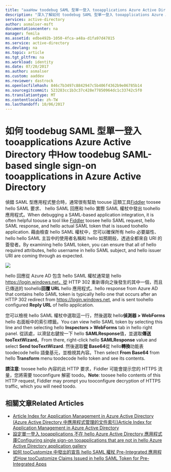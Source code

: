```yaml
---
title: "aaaHow toodebug SAML 型單一登入 tooapplications Azure Active Directory 中 |Microsoft 文件"
description: "深入了解如何 toodebug SAML 型單一登入 tooapplications Azure Active Directory 中 "
services: active-directory
author: asmalser-msft
documentationcenter: na
manager: femila
ms.assetid: edbe492b-1050-4fca-a48a-d1fa97d47815
ms.service: active-directory
ms.devlang: na
ms.topic: article
ms.tgt_pltfrm: na
ms.workload: identity
ms.date: 07/20/2017
ms.author: asmalser
ms.custom: aaddev
ms.reviewer: dastrock
ms.openlocfilehash: 846c7b3497c8842947c5b406f4362b9e06785b14
ms.sourcegitcommit: 523283cc1b3c37c428e77850964dc1c33742c5f0
ms.translationtype: MT
ms.contentlocale: zh-TW
ms.lasthandoff: 10/06/2017
---
```

# <a name="how-toodebug-saml-based-single-sign-on-tooapplications-in-azure-active-directory"></a><span data-ttu-id="6f2c8-103">如何 toodebug SAML 型單一登入 tooapplications Azure Active Directory 中</span><span class="sxs-lookup"><span data-stu-id="6f2c8-103">How toodebug SAML-based single sign-on tooapplications in Azure Active Directory</span></span>
<span data-ttu-id="6f2c8-104">偵錯 SAML 型應用程式整合時，通常很有幫助 toouse 這類工具[Fiddler](http://www.telerik.com/fiddler) toosee hello SAML 要求、 hello SAML 回應和 hello 實際 SAML 權杖中發出 toohello 應用程式。</span><span class="sxs-lookup"><span data-stu-id="6f2c8-104">When debugging a SAML-based application integration, it is often helpful toouse a tool like [Fiddler](http://www.telerik.com/fiddler) toosee hello SAML request, hello SAML response, and hello actual SAML token that is issued toohello application.</span></span> <span data-ttu-id="6f2c8-105">藉由檢查 hello SAML 權杖中，您可以確保所有 hello 必要屬性、 hello hello SAML 主旨中的使用者名稱和 hello 如預期般，透過全都來自 URI 的簽發者。</span><span class="sxs-lookup"><span data-stu-id="6f2c8-105">By examining hello SAML token, you can ensure that all of hello required attributes, hello username in hello SAML subject, and hello issuer URI are coming through as expected.</span></span>

![][1]

<span data-ttu-id="6f2c8-106">hello 回應從 Azure AD 包含 hello SAML 權杖通常是 hello https://login.windows.net，從 HTTP 302 重新導向之後發生的其中一個，而且已傳送的 toohello**回覆 URL** hello 應用程式。</span><span class="sxs-lookup"><span data-stu-id="6f2c8-106">hello response from Azure AD that contains hello SAML token is typically hello one that occurs after an HTTP 302 redirect from https://login.windows.net, and is sent toohello configured **Reply URL** of hello application.</span></span> 

<span data-ttu-id="6f2c8-107">您可以檢視 hello SAML 權杖中選取這一行，然後選取 hello**偵測器 > WebForms** hello 右面板中的索引標籤。</span><span class="sxs-lookup"><span data-stu-id="6f2c8-107">You can view hello SAML token by selecting this line and then selecting hello **Inspectors > WebForms** tab in hello right panel.</span></span> <span data-ttu-id="6f2c8-108">從該處，以滑鼠右鍵按一下 hello **SAMLResponse**值，並選取**傳送 tooTextWizard**。</span><span class="sxs-lookup"><span data-stu-id="6f2c8-108">From there, right-click hello **SAMLResponse** value and select **Send tooTextWizard**.</span></span> <span data-ttu-id="6f2c8-109">然後選取**從 Base64**從 hello**轉換**功能表 toodecode hello 語彙基元，並檢視其內容。</span><span class="sxs-lookup"><span data-stu-id="6f2c8-109">Then select **From Base64** from hello **Transform** menu toodecode hello token and see its contents.</span></span>

<span data-ttu-id="6f2c8-110">**請注意**: toosee hello 內容的此 HTTP 要求，Fiddler 可能會提示您的 HTTPS 流量，您將需要 tooconfigure 解密 toodo。</span><span class="sxs-lookup"><span data-stu-id="6f2c8-110">**Note**: toosee hello contents of this HTTP request, Fiddler may prompt you tooconfigure decryption of HTTPS traffic, which you will need toodo.</span></span>

## <a name="related-articles"></a><span data-ttu-id="6f2c8-111">相關文章</span><span class="sxs-lookup"><span data-stu-id="6f2c8-111">Related Articles</span></span>
* [<span data-ttu-id="6f2c8-112">Article Index for Application Management in Azure Active Directory (Azure Active Directory 中應用程式管理的文件索引)</span><span class="sxs-lookup"><span data-stu-id="6f2c8-112">Article Index for Application Management in Azure Active Directory</span></span>](../active-directory-apps-index.md)
* [<span data-ttu-id="6f2c8-113">設定單一登入 tooapplications 不在 hello Azure Active Directory 應用程式庫</span><span class="sxs-lookup"><span data-stu-id="6f2c8-113">Configuring single sign-on tooapplications that are not in hello Azure Active Directory application gallery</span></span>](../active-directory-saas-custom-apps.md)
* [<span data-ttu-id="6f2c8-114">如何 tooCustomize 中發出的宣告 hello SAML 權杖 Pre-Integrated 應用程式</span><span class="sxs-lookup"><span data-stu-id="6f2c8-114">How tooCustomize Claims Issued in hello SAML Token for Pre-Integrated Apps</span></span>](active-directory-saml-claims-customization.md)

<!--Image references-->
[1]: ../media/active-directory-saml-debugging/fiddler.png